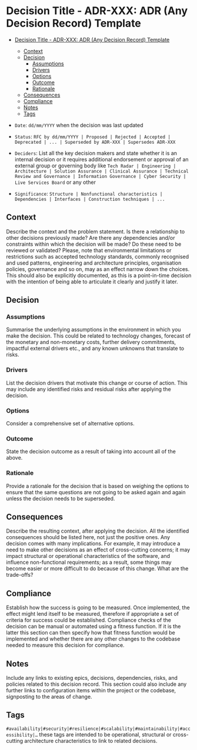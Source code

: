 # Decision Title - ADR-XXX: ADR (Any Decision Record) Template

- [Decision Title - ADR-XXX: ADR (Any Decision Record) Template](#decision-title---adr-xxx-adr-any-decision-record-template)
  - [Context](#context)
  - [Decision](#decision)
    - [Assumptions](#assumptions)
    - [Drivers](#drivers)
    - [Options](#options)
    - [Outcome](#outcome)
    - [Rationale](#rationale)
  - [Consequences](#consequences)
  - [Compliance](#compliance)
  - [Notes](#notes)
  - [Tags](#tags)

- `Date`: `dd/mm/YYYY` when the decision was last updated
- `Status`: `RFC by dd/mm/YYYY | Proposed | Rejected | Accepted | Deprecated | ... | Superseded by ADR-XXX | Supersedes ADR-XXX`
- `Deciders`: List all the key decision makers and state whether it is an internal decision or it requires additional endorsement or approval of an external group or governing body like `Tech Radar | Engineering | Architecture | Solution Assurance | Clinical Assurance | Technical Review and Governance | Information Governance | Cyber Security | Live Services Board` or any other
- `Significance`:  `Structure | Nonfunctional characteristics | Dependencies | Interfaces | Construction techniques | ...`

## Context

Describe the context and the problem statement. Is there a relationship to other decisions previously made? Are there any dependencies and/or constraints within which the decision will be made? Do these need to be reviewed or validated? Please, note that environmental limitations or restrictions such as accepted technology standards, commonly recognised and used patterns, engineering and architecture principles, organisation policies, governance and so on, may as an effect narrow down the choices. This should also be explicitly documented, as this is a point-in-time decision with the intention of being able to articulate it clearly and justify it later.

## Decision

### Assumptions

Summarise the underlying assumptions in the environment in which you make the decision. This could be related to technology changes, forecast of the monetary and non-monetary costs, further delivery commitments, impactful external drivers etc., and any known unknowns that translate to risks.

### Drivers

List the decision drivers that motivate this change or course of action. This may include any identified risks and residual risks after applying the decision.

### Options

Consider a comprehensive set of alternative options.

### Outcome

State the decision outcome as a result of taking into account all of the above.

### Rationale

Provide a rationale for the decision that is based on weighing the options to ensure that the same questions are not going to be asked again and again unless the decision needs to be superseded.

## Consequences

Describe the resulting context, after applying the decision. All the identified consequences should be listed here, not just the positive ones. Any decision comes with many implications. For example, it may introduce a need to make other decisions as an effect of cross-cutting concerns; it may impact structural or operational characteristics of the software, and influence non-functional requirements; as a result, some things may become easier or more difficult to do because of this change. What are the trade-offs?

## Compliance

Establish how the success is going to be measured. Once implemented, the effect might lend itself to be measured, therefore if appropriate a set of criteria for success could be established. Compliance checks of the decision can be manual or automated using a fitness function. If it is the latter this section can then specify how that fitness function would be implemented and whether there are any other changes to the codebase needed to measure this decision for compliance.

## Notes

Include any links to existing epics, decisions, dependencies, risks, and policies related to this decision record. This section could also include any further links to configuration items within the project or the codebase, signposting to the areas of change.

## Tags

`#availability|#security|#resilience|#scalability|#maintainability|#accessibility|…` these tags are intended to be operational, structural or cross-cutting architecture characteristics to link to related decisions.
